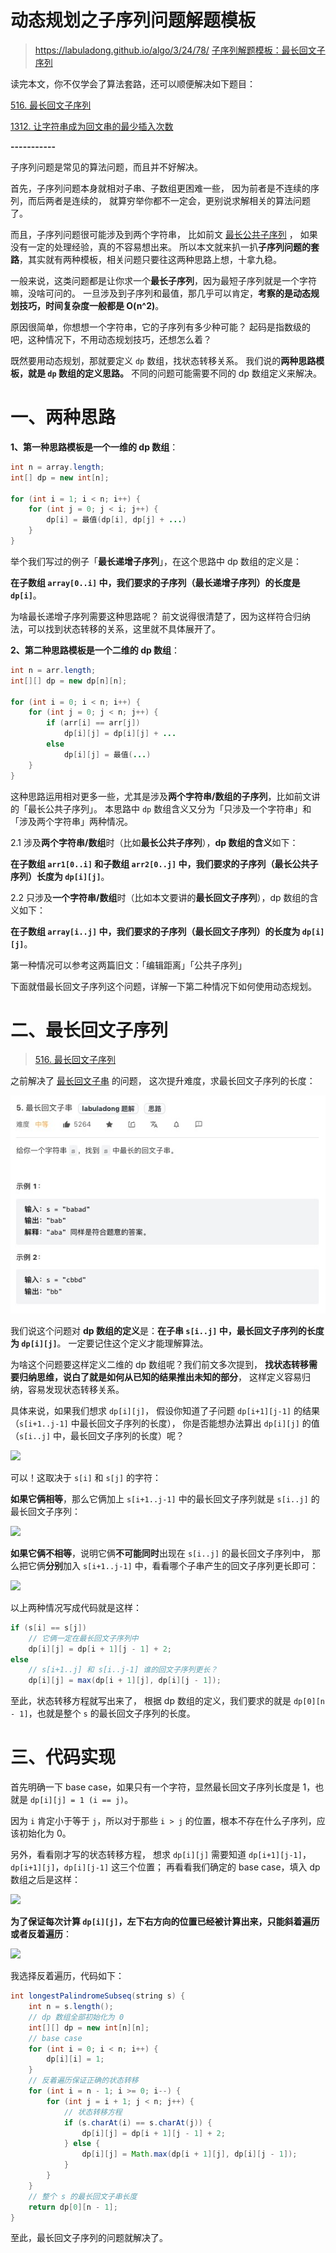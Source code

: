 

动态规划之子序列问题解题模板
======
> https://labuladong.github.io/algo/3/24/78/
> [子序列解题模板：最长回文子序列](https://mp.weixin.qq.com/s/-8RruCDEfcRt6Rpw89GC-A)


读完本文，你不仅学会了算法套路，还可以顺便解决如下题目：

[516. 最长回文子序列](https://leetcode.cn/problems/longest-palindromic-subsequence)

[1312. 让字符串成为回文串的最少插入次数](https://leetcode.cn/problems/minimum-insertion-steps-to-make-a-string-palindrome)

**-----------**

子序列问题是常见的算法问题，而且并不好解决。

首先，子序列问题本身就相对子串、子数组更困难一些，
因为前者是不连续的序列，而后两者是连续的，
就算穷举你都不一定会，更别说求解相关的算法问题了。

而且，子序列问题很可能涉及到两个字符串，
比如前文 [最长公共子序列](https://labuladong.github.io/algo/3/24/77/) ，
如果没有一定的处理经验，真的不容易想出来。
所以本文就来扒一扒**子序列问题的套路**，其实就有两种模板，相关问题只要往这两种思路上想，十拿九稳。

一般来说，这类问题都是让你求一个**最长子序列**，因为最短子序列就是一个字符嘛，没啥可问的。
一旦涉及到子序列和最值，那几乎可以肯定，**考察的是动态规划技巧，时间复杂度一般都是 O(n^2)**。

原因很简单，你想想一个字符串，它的子序列有多少种可能？
起码是指数级的吧，这种情况下，不用动态规划技巧，还想怎么着？

既然要用动态规划，那就要定义 `dp` 数组，找状态转移关系。
我们说的**两种思路模板，就是 `dp` 数组的定义思路。**
不同的问题可能需要不同的 dp 数组定义来解决。


# 一、两种思路

**1、第一种思路模板是一个一维的 dp 数组**：

```java
int n = array.length;
int[] dp = new int[n];

for (int i = 1; i < n; i++) {
    for (int j = 0; j < i; j++) {
        dp[i] = 最值(dp[i], dp[j] + ...)
    }
}
```

举个我们写过的例子「**最长递增子序列**」，在这个思路中 dp 数组的定义是：

**在子数组 `array[0..i]` 中，我们要求的子序列（最长递增子序列）的长度是 `dp[i]`**。

为啥最长递增子序列需要这种思路呢？
前文说得很清楚了，因为这样符合归纳法，可以找到状态转移的关系，这里就不具体展开了。

**2、第二种思路模板是一个二维的 dp 数组**：

```java
int n = arr.length;
int[][] dp = new dp[n][n];

for (int i = 0; i < n; i++) {
    for (int j = 0; j < n; j++) {
        if (arr[i] == arr[j]) 
            dp[i][j] = dp[i][j] + ...
        else
            dp[i][j] = 最值(...)
    }
}
```

这种思路运用相对更多一些，尤其是涉及**两个字符串/数组的子序列**，比如前文讲的「最长公共子序列」。
本思路中 `dp` 数组含义又分为「只涉及一个字符串」和「涉及两个字符串」两种情况。

2.1 涉及**两个字符串/数组**时（比如**最长公共子序列**），**dp 数组的含义**如下：

**在子数组 `arr1[0..i]` 和子数组 `arr2[0..j]` 中，我们要求的子序列（最长公共子序列）长度为 `dp[i][j]`**。

2.2 只涉及**一个字符串/数组**时（比如本文要讲的**最长回文子序列**），dp 数组的含义如下：

**在子数组 `array[i..j]` 中，我们要求的子序列（最长回文子序列）的长度为 `dp[i][j]`**。

第一种情况可以参考这两篇旧文：「编辑距离」「公共子序列」

下面就借最长回文子序列这个问题，详解一下第二种情况下如何使用动态规划。


# 二、最长回文子序列
> [516. 最长回文子序列](https://leetcode.cn/problems/longest-palindromic-subsequence/)

之前解决了 [最长回文子串](https://leetcode.cn/problems/longest-palindromic-substring/) 的问题，
这次提升难度，求最长回文子序列的长度：

![](../pictures/最长回文子序列/title.jpg)

我们说这个问题对 **dp 数组的定义**是：**在子串 `s[i..j]` 中，最长回文子序列的长度为 `dp[i][j]`**。
一定要记住这个定义才能理解算法。

为啥这个问题要这样定义二维的 dp 数组呢？我们前文多次提到，
**找状态转移需要归纳思维，说白了就是如何从已知的结果推出未知的部分**，
这样定义容易归纳，容易发现状态转移关系。

具体来说，如果我们想求 `dp[i][j]`，
假设你知道了子问题 `dp[i+1][j-1]` 的结果（`s[i+1..j-1]` 中最长回文子序列的长度），
你是否能想办法算出 `dp[i][j]` 的值（`s[i..j]` 中，最长回文子序列的长度）呢？

![](../pictures/最长回文子序列/1.jpg)

可以！这取决于 `s[i]` 和 `s[j]` 的字符：

**如果它俩相等**，那么它俩加上 `s[i+1..j-1]` 中的最长回文子序列就是 `s[i..j]` 的最长回文子序列：

![](../pictures/最长回文子序列/2.jpg)

**如果它俩不相等**，说明它俩**不可能同时**出现在 `s[i..j]` 的最长回文子序列中，
那么把它俩**分别**加入 `s[i+1..j-1]` 中，看看哪个子串产生的回文子序列更长即可：

![](../pictures/最长回文子序列/3.jpg)

以上两种情况写成代码就是这样：

```java
if (s[i] == s[j])
    // 它俩一定在最长回文子序列中
    dp[i][j] = dp[i + 1][j - 1] + 2;
else
    // s[i+1..j] 和 s[i..j-1] 谁的回文子序列更长？
    dp[i][j] = max(dp[i + 1][j], dp[i][j - 1]);
```

至此，状态转移方程就写出来了，
根据 dp 数组的定义，我们要求的就是 `dp[0][n - 1]`，也就是整个 `s` 的最长回文子序列的长度。

# 三、代码实现

首先明确一下 base case，如果只有一个字符，显然最长回文子序列长度是 1，也就是 `dp[i][j] = 1 (i == j)`。

因为 `i` 肯定小于等于 `j`，所以对于那些 `i > j` 的位置，根本不存在什么子序列，应该初始化为 0。

另外，看看刚才写的状态转移方程，
想求 `dp[i][j]` 需要知道 `dp[i+1][j-1]`，`dp[i+1][j]`，`dp[i][j-1]` 这三个位置；
再看看我们确定的 base case，填入 dp 数组之后是这样：

![](../pictures/最长回文子序列/4.jpg)

**为了保证每次计算 `dp[i][j]`，左下右方向的位置已经被计算出来，只能斜着遍历或者反着遍历**：

![](../pictures/最长回文子序列/5.jpg)

我选择反着遍历，代码如下：

```java
int longestPalindromeSubseq(string s) {
    int n = s.length();
    // dp 数组全部初始化为 0
    int[][] dp = new int[n][n];
    // base case
    for (int i = 0; i < n; i++) {
        dp[i][i] = 1;
    }
    // 反着遍历保证正确的状态转移
    for (int i = n - 1; i >= 0; i--) {
        for (int j = i + 1; j < n; j++) {
            // 状态转移方程
            if (s.charAt(i) == s.charAt(j)) {
                dp[i][j] = dp[i + 1][j - 1] + 2;
            } else {
                dp[i][j] = Math.max(dp[i + 1][j], dp[i][j - 1]);
            }
        }
    }
    // 整个 s 的最长回文子串长度
    return dp[0][n - 1];
}
```

至此，最长回文子序列的问题就解决了。

